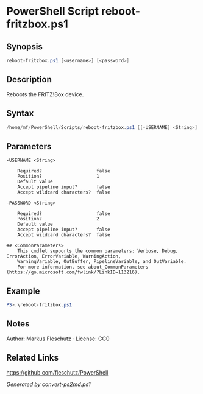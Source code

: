 # PowerShell Script reboot-fritzbox.ps1

## Synopsis
```powershell
reboot-fritzbox.ps1 [<username>] [<password>]
```

## Description
Reboots the FRITZ!Box device.

## Syntax
```powershell
/home/mf/PowerShell/Scripts/reboot-fritzbox.ps1 [[-USERNAME] <String>] [[-PASSWORD] <String>] [<CommonParameters>]
```

## Parameters

```
-USERNAME <String>
    
    Required?                    false
    Position?                    1
    Default value                
    Accept pipeline input?       false
    Accept wildcard characters?  false
```

```
-PASSWORD <String>
    
    Required?                    false
    Position?                    2
    Default value                
    Accept pipeline input?       false
    Accept wildcard characters?  false
```

```
## <CommonParameters>
    This cmdlet supports the common parameters: Verbose, Debug, ErrorAction, ErrorVariable, WarningAction, 
    WarningVariable, OutBuffer, PipelineVariable, and OutVariable.
    For more information, see about_CommonParameters (https://go.microsoft.com/fwlink/?LinkID=113216).
```

## Example
```powershell
PS>.\reboot-fritzbox.ps1
```


## Notes
Author: Markus Fleschutz · License: CC0

## Related Links
https://github.com/fleschutz/PowerShell

*Generated by convert-ps2md.ps1*
